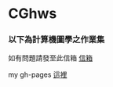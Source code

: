 # CGhws

### 以下為計算機圖學之作業集

如有問題請發至此信箱 [信箱](mailto:didi900115@gmail.com)

my gh-pages [這裡](https://sun0115.github.io/CGhws/index.html)
